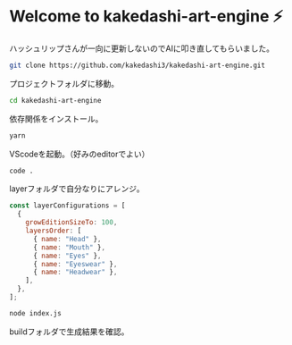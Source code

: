 # Welcome to kakedashi-art-engine ⚡

ハッシュリップさんが一向に更新しないのでAIに叩き直してもらいました。

```sh
git clone https://github.com/kakedashi3/kakedashi-art-engine.git
```

プロジェクトフォルダに移動。

```sh
cd kakedashi-art-engine
```

依存関係をインストール。

```sh
yarn
```


VScodeを起動。（好みのeditorでよい）
```sh
code .
```

layerフォルダで自分なりにアレンジ。

```js
const layerConfigurations = [
  {
    growEditionSizeTo: 100,
    layersOrder: [
      { name: "Head" },
      { name: "Mouth" },
      { name: "Eyes" },
      { name: "Eyeswear" },
      { name: "Headwear" },
    ],
  },
];
```

```sh
node index.js
```

buildフォルダで生成結果を確認。

